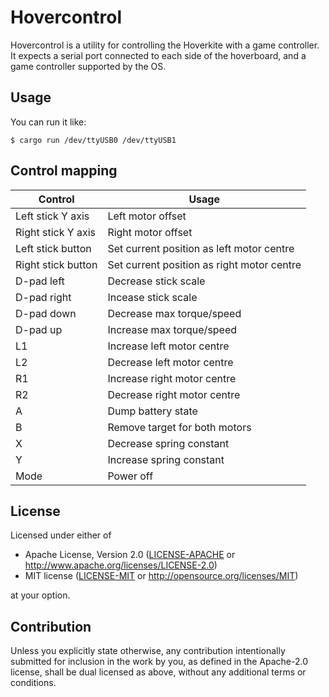 # Hovercontrol

Hovercontrol is a utility for controlling the Hoverkite with a game controller. It expects a serial
port connected to each side of the hoverboard, and a game controller supported by the OS.

## Usage

You can run it like:

```shell
$ cargo run /dev/ttyUSB0 /dev/ttyUSB1
```

## Control mapping

| Control            | Usage                                      |
| ------------------ | ------------------------------------------ |
| Left stick Y axis  | Left motor offset                          |
| Right stick Y axis | Right motor offset                         |
| Left stick button  | Set current position as left motor centre  |
| Right stick button | Set current position as right motor centre |
| D-pad left         | Decrease stick scale                       |
| D-pad right        | Incease stick scale                        |
| D-pad down         | Decrease max torque/speed                  |
| D-pad up           | Increase max torque/speed                  |
| L1                 | Increase left motor centre                 |
| L2                 | Decrease left motor centre                 |
| R1                 | Increase right motor centre                |
| R2                 | Decrease right motor centre                |
| A                  | Dump battery state                         |
| B                  | Remove target for both motors              |
| X                  | Decrease spring constant                   |
| Y                  | Increase spring constant                   |
| Mode               | Power off                                  |

## License

Licensed under either of

- Apache License, Version 2.0
  ([LICENSE-APACHE](LICENSE-APACHE) or http://www.apache.org/licenses/LICENSE-2.0)
- MIT license
  ([LICENSE-MIT](LICENSE-MIT) or http://opensource.org/licenses/MIT)

at your option.

## Contribution

Unless you explicitly state otherwise, any contribution intentionally submitted for inclusion in the
work by you, as defined in the Apache-2.0 license, shall be dual licensed as above, without any
additional terms or conditions.
